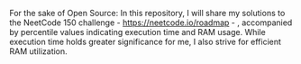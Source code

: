For the sake of Open Source: In this repository, I will share my solutions to the NeetCode 150 challenge - https://neetcode.io/roadmap - , accompanied by percentile values indicating execution time and RAM usage. While execution time holds greater significance for me, I also strive for efficient RAM utilization.
